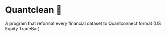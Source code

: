 # Quantclean 🧹

A program that reformat every financial dataset to Quantconnect format (US Equity TradeBar)
